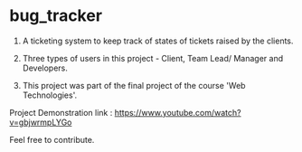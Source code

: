# bug_tracker
 1. A ticketing system to keep track of states of tickets raised by the clients.
 
 2. Three types of users in this project - Client, Team Lead/ Manager and Developers.
 
 3. This project was part of the final project of the course 'Web Technologies'.
 
Project Demonstration link : 
https://www.youtube.com/watch?v=gbjwrmpLYGo

Feel free to contribute. 

